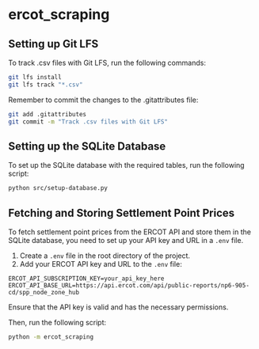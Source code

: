 # ercot_scraping

## Setting up Git LFS

To track .csv files with Git LFS, run the following commands:

```sh
git lfs install
git lfs track "*.csv"
```

Remember to commit the changes to the .gitattributes file:

```sh
git add .gitattributes
git commit -m "Track .csv files with Git LFS"
```

## Setting up the SQLite Database

To set up the SQLite database with the required tables, run the following script:

```sh
python src/setup-database.py
```

## Fetching and Storing Settlement Point Prices

To fetch settlement point prices from the ERCOT API and store them in the SQLite database, you need to set up your API key and URL in a `.env` file.

1. Create a `.env` file in the root directory of the project.
2. Add your ERCOT API key and URL to the `.env` file:

```env
ERCOT_API_SUBSCRIPTION_KEY=your_api_key_here
ERCOT_API_BASE_URL=https://api.ercot.com/api/public-reports/np6-905-cd/spp_node_zone_hub
```

Ensure that the API key is valid and has the necessary permissions.

Then, run the following script:

```sh
python -m ercot_scraping
```